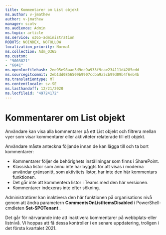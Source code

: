 ```yaml
---
title: Kommentarer om List objekt
ms.author: v-jmathew
author: v-jmathew
manager: scotv
ms.audience: Admin
ms.topic: article
ms.service: o365-administration
ROBOTS: NOINDEX, NOFOLLOW
localization_priority: Normal
ms.collection: Adm_O365
ms.custom:
- "9003821"
- "6841"
ms.openlocfilehash: 2ee95e98aae3d9ec9a933f9cae234111d4285edd
ms.sourcegitcommit: 2eb1dd0856509b9907ccba9a5cb99d09b4f6eb4b
ms.translationtype: MT
ms.contentlocale: sv-SE
ms.lasthandoff: 12/21/2020
ms.locfileid: "49724172"
---
```

# <a name="comments-on-list-items"></a>Kommentarer om List objekt

Användare kan visa alla kommentarer på ett List objekt och filtrera mellan vyer som visar kommentarer eller aktiviteter relaterade till ett objekt.

Användare måste anteckna följande innan de kan lägga till och ta bort kommentarer:

- Kommentarer följer de behörighets inställningar som finns i SharePoint.
- Klassiska listor som ännu inte har byggts för att visas i moderna användar gränssnitt, som aktivitets listor, har inte den här kommentars funktionen.
- Det går inte att kommentera listor i Teams med den här versionen.
- Kommentarer indexeras inte efter sökning.

Administratörer kan inaktivera den här funktionen på organisations nivå genom att ändra parametern **CommentsOnListItemsDisabled** i PowerShell-cmdleten **Set-SPOTenant** .

Det går för närvarande inte att inaktivera kommentarer på webbplats-eller listnivå. Vi hoppas att få dessa kontroller i en senare uppdatering, troligen i det första kvartalet 2021.

